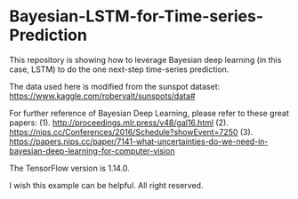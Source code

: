 # Bayesian-LSTM-for-Time-series-Prediction
This repository is showing how to leverage Bayesian deep learning (in this case, LSTM) to do the one next-step time-series prediction. 

The data used here is modified from the sunspot dataset: https://www.kaggle.com/robervalt/sunspots/data#

For further reference of Bayesian Deep Learning, please refer to these great papers:
  (1). http://proceedings.mlr.press/v48/gal16.html
  (2). https://nips.cc/Conferences/2016/Schedule?showEvent=7250
  (3). https://papers.nips.cc/paper/7141-what-uncertainties-do-we-need-in-bayesian-deep-learning-for-computer-vision

The TensorFlow version is 1.14.0.

I wish this example can be helpful. All right reserved.
